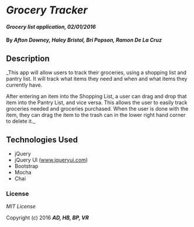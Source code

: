 # _Grocery Tracker_

#### _Grocery list application, 02/01/2016_

#### By _**Afton Downey, Haley Bristol, Bri Popson, Ramon De La Cruz**_

## Description

_This app will allow users to track their groceries, using a shopping list and pantry list. It will track what items they need and when and what items they currently have.

After entering an item into the Shopping List, a user can drag and drop that item into the Pantry List, and vice versa. This allows the user to easily track groceries needed and groceries purchased. When the user is done with the item, they can drag the item to the trash can in the lower right hand corner to delete it._

## Technologies Used

* jQuery
* jQuery UI (www.jqueryui.com)
* Bootstrap
* Mocha
* Chai


### License

*MIT License*

Copyright (c) 2016 **_AD, HB, BP, VR_**
